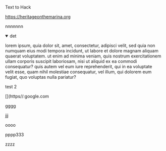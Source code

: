 Text to Hack

https://heritageonthemarina.org

nnnnnnn

<details open="">

<summary>det</summary>

lorem ipsum, quia dolor sit, amet, consectetur, adipisci velit, sed quia non numquam eius modi tempora incidunt, ut labore et dolore magnam aliquam quaerat voluptatem. ut enim ad minima veniam, quis nostrum exercitationem ullam corporis suscipit laboriosam, nisi ut aliquid ex ea commodi consequatur? quis autem vel eum iure reprehenderit, qui in ea voluptate velit esse, quam nihil molestiae consequatur, vel illum, qui dolorem eum fugiat, quo voluptas nulla pariatur?

</details>

test 2

[](https//:google.com

gggg

jjj

oooo

pppp333

zzzz